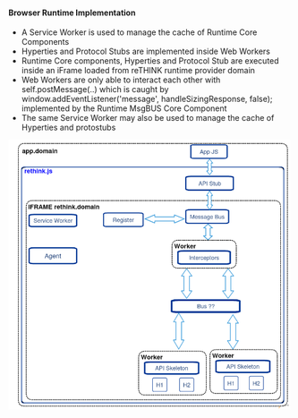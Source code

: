 #### Browser Runtime Implementation

* A Service Worker is used to manage the cache of Runtime Core Components
* Hyperties and Protocol Stubs are implemented inside Web Workers 
* Runtime Core components, Hyperties and Protocol Stub are executed inside an iFrame loaded from reTHINK runtime provider domain
* Web Workers are only able to interact each other with self.postMessage(..) which is caught by
    window.addEventListener('message', handleSizingResponse, false); 
implemented by the Runtime MsgBUS Core Component
* The same Service Worker may also be used to manage the cache of Hyperties and protostubs

![](Runtime_Browser_Implementation.png)

